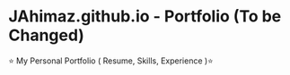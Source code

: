 # JAhimaz.github.io - Portfolio (To be Changed) 

⭐ My Personal Portfolio ( Resume, Skills, Experience )⭐ 

